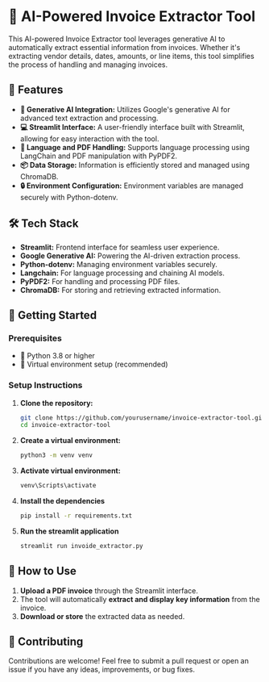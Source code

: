 # 🧾 AI-Powered Invoice Extractor Tool

This AI-powered Invoice Extractor tool leverages generative AI to automatically extract essential information from invoices. Whether it's extracting vendor details, dates, amounts, or line items, this tool simplifies the process of handling and managing invoices.

## 🚀 Features

- **🧠 Generative AI Integration:** Utilizes Google's generative AI for advanced text extraction and processing.
- **💻 Streamlit Interface:** A user-friendly interface built with Streamlit, allowing for easy interaction with the tool.
- **📄 Language and PDF Handling:** Supports language processing using LangChain and PDF manipulation with PyPDF2.
- **📦 Data Storage:** Information is efficiently stored and managed using ChromaDB.
- **🔒 Environment Configuration:** Environment variables are managed securely with Python-dotenv.

## 🛠️ Tech Stack

- **Streamlit:** Frontend interface for seamless user experience.
- **Google Generative AI:** Powering the AI-driven extraction process.
- **Python-dotenv:** Managing environment variables securely.
- **Langchain:** For language processing and chaining AI models.
- **PyPDF2:** For handling and processing PDF files.
- **ChromaDB:** For storing and retrieving extracted information.

## 🏁 Getting Started

### Prerequisites

- 🐍 Python 3.8 or higher
- 🛑 Virtual environment setup (recommended)

### Setup Instructions

1. **Clone the repository:**
   ```bash
   git clone https://github.com/yourusername/invoice-extractor-tool.git
   cd invoice-extractor-tool

2. **Create a virtual environment:**
   ```bash
   python3 -m venv venv

3. **Activate virtual environment:**
   ```bash
   venv\Scripts\activate
4. **Install the dependencies**
   ```bash
   pip install -r requirements.txt
5. **Run the streamlit application**
   ```bash
   streamlit run invoide_extractor.py

## 🔧 How to Use

1. **Upload a PDF invoice** through the Streamlit interface.
2. The tool will automatically **extract and display key information** from the invoice.
3. **Download or store** the extracted data as needed.

## 🤝 Contributing

Contributions are welcome! Feel free to submit a pull request or open an issue if you have any ideas, improvements, or bug fixes.
